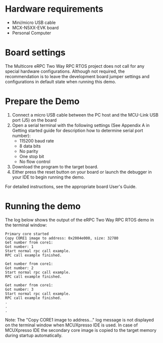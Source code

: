 Hardware requirements
=====================
- Mini/micro USB cable
- MCX-N5XX-EVK board
- Personal Computer

Board settings
==============
The Multicore eRPC Two Way RPC RTOS project does not call for any special hardware configurations.
Although not required, the recommendation is to leave the development board jumper settings and
configurations in default state when running this demo.

Prepare the Demo
================
1.  Connect a micro USB cable between the PC host and the MCU-Link USB port (J5) on the board
2.  Open a serial terminal with the following settings (See Appendix A in Getting started guide for description how to determine serial port number):
    - 115200 baud rate
    - 8 data bits
    - No parity
    - One stop bit
    - No flow control
3.  Download the program to the target board.
4.  Either press the reset button on your board or launch the debugger in your IDE to begin running the demo.

For detailed instructions, see the appropriate board User's Guide.

Running the demo
================
The log below shows the output of the eRPC Two Way RPC RTOS demo in the terminal window:
~~~~~~~~~~~~~~~~~~~~~~~~~~~~~~~~~~~
Primary core started
Copy CORE1 image to address: 0x2004e000, size: 32780
Get number from core1:
Got number: 1
Start normal rpc call example.
RPC call example finished.

Get number from core1:
Got number: 2
Start normal rpc call example.
RPC call example finished.

Get number from core1:
Got number: 3
Start normal rpc call example.
RPC call example finished.
.
.
.
~~~~~~~~~~~~~~~~~~~~~~~~~~~~~~~~~~~
Note:
The "Copy CORE1 image to address..." log message is not displayed on the terminal window when MCUXpresso IDE is used.
In case of MCUXpresso IDE the secondary core image is copied to the target memory during startup automatically.
